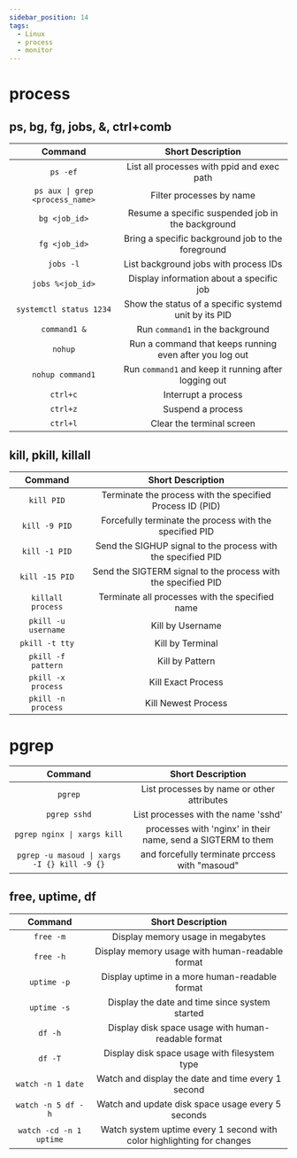 ```yaml
---
sidebar_position: 14
tags:
  - Linux
  - process
  - monitor
---
```


# process

## ps, bg, fg, jobs, &, ctrl+comb

|             Command             |                    Short Description                    |
| :-----------------------------: | :-----------------------------------------------------: |
|            `ps -ef`             |       List all processes with ppid and exec path        |
| `ps aux \| grep <process_name>` |                Filter processes by name                 |
|          `bg <job_id>`          |    Resume a specific suspended job in the background    |
|          `fg <job_id>`          |    Bring a specific background job to the foreground    |
|            `jobs -l`            |          List background jobs with process IDs          |
|        `jobs %<job_id>`         |        Display information about a specific job         |
|     `systemctl status 1234`     |  Show the status of a specific systemd unit by its PID  |
|          `command1 &`           |            Run `command1` in the background             |
|             `nohup`             | Run a command that keeps running even after you log out |
|        `nohup command1`         |  Run `command1` and keep it running after logging out   |
|            `ctrl+c`             |                   Interrupt a process                   |
|            `ctrl+z`             |                    Suspend a process                    |
|            `ctrl+l`             |                Clear the terminal screen                |

## kill, pkill, killall

|       Command       |                       Short Description                       |
| :-----------------: | :-----------------------------------------------------------: |
|     `kill PID`      |   Terminate the process with the specified Process ID (PID)   |
|    `kill -9 PID`    |    Forcefully terminate the process with the specified PID    |
|    `kill -1 PID`    | Send the SIGHUP signal to the process with the specified PID  |
|   `kill -15 PID`    | Send the SIGTERM signal to the process with the specified PID |
|  `killall process`  |        Terminate all processes with the specified name        |
| `pkill -u username` |                       Kill by Username                        |
|   `pkill -t tty`    |                       Kill by Terminal                        |
| `pkill -f pattern`  |                        Kill by Pattern                        |
| `pkill -x process`  |                      Kill Exact Process                       |
| `pkill -n process`  |                      Kill Newest Process                      |

# pgrep

|                   Command                   |                      Short Description                       |
| :-----------------------------------------: | :----------------------------------------------------------: |
|                   `pgrep`                   |          List processes by name or other attributes          |
|                `pgrep sshd`                 |             List processes with the name 'sshd'              |
|         `pgrep nginx \| xargs kill`         | processes with 'nginx' in their name, send a SIGTERM to them |
| `pgrep -u masoud \| xargs -I {} kill -9 {}` |        and forcefully terminate prccess with "masoud"        |

## free, uptime, df

|         Command         |                           Short Description                            |
| :---------------------: | :--------------------------------------------------------------------: |
|        `free -m`        |                   Display memory usage in megabytes                    |
|        `free -h`        |            Display memory usage with human-readable format             |
|       `uptime -p`       |             Display uptime in a more human-readable format             |
|       `uptime -s`       |             Display the date and time since system started             |
|         `df -h`         |          Display disk space usage with human-readable format           |
|         `df -T`         |             Display disk space usage with filesystem type              |
|    `watch -n 1 date`    |           Watch and display the date and time every 1 second           |
|   `watch -n 5 df -h`    |           Watch and update disk space usage every 5 seconds            |
| `watch -cd -n 1 uptime` | Watch system uptime every 1 second with color highlighting for changes |
